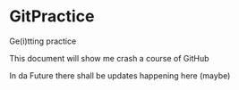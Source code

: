 # GitPractice
Ge(i)tting practice 

This document will show me crash a course of GitHub

In da Future there shall be updates happening here (maybe)
